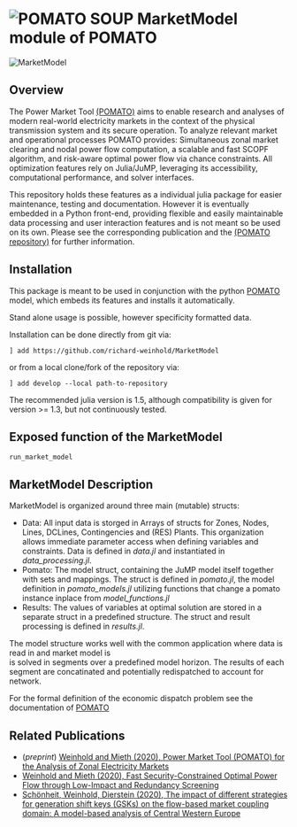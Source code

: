 
![POMATO SOUP](https://raw.githubusercontent.com/richard-weinhold/pomato/main/docs/_static/graphics/pomato_logo_small.png) MarketModel module of POMATO
=======================================================================================================================================================

![MarketModel](https://github.com/richard-weinhold/MarketModel/workflows/MarketModel/badge.svg)

Overview
--------

The Power Market Tool [(POMATO)](https://github.com/richard-weinhold/pomato) aims to enable research
and analyses of modern real-world electricity markets in the context of the physical transmission
system and its secure operation. To analyze relevant market and operational processes POMATO
provides: Simultaneous zonal market clearing and nodal power flow computation, a scalable and fast
SCOPF algorithm, and risk-aware optimal power flow via chance constraints. All optimization features
rely on Julia/JuMP, leveraging its accessibility, computational performance, and solver interfaces.

This repository holds these features as a individual julia package for easier maintenance, testing
and documentation. However it is eventually embedded in a Python front-end, providing flexible and
easily maintainable data processing and user interaction features and is not meant so be used on its
own. Please see the corresponding publication and the [(POMATO
repository)](https://github.com/richard-weinhold/pomato) for further information.

Installation
------------

This package is meant to be used in conjunction with the python
[POMATO](https://github.com/richard-weinhold/pomato) model, which embeds its features and installs
it automatically. 

Stand alone usage is possible, however specificity formatted data. 

Installation can be done directly from git via: 

```
] add https://github.com/richard-weinhold/MarketModel
```

or from a local clone/fork of the repository via: 

```
] add develop --local path-to-repository
```

The recommended julia version is 1.5, although compatibility is given for version >= 1.3, but not
continuously tested. 


Exposed function of the MarketModel
-----------------------------------

```@docs
run_market_model
```

MarketModel Description
-----------------------

MarketModel is organized around three main (mutable) structs: 
   - Data: All input data is storged in Arrays of structs for Zones, Nodes, Lines, DCLines,
     Contingencies and (RES) Plants. This organization allows immediate parameter access when
     defining variables and constraints. Data is defined in *data.jl* and instantiated in *data_processing.jl*.
   - Pomato: The model struct, containing the JuMP model itself together with sets and mappings. The
     struct is defined in *pomato.jl*, the model definition in *pomato_models.jl* utilizing
     functions that change a pomato instance inplace from *model_functions.jl*
   - Results: The values of variables at optimal solution are stored in a separate struct in a
     predefined structure. The struct and result processing is defined in *results.jl*. 

The model structure works well with the common application where data is read in and market model is  
is solved in segments over a predefined model horizon. The results of each segment are concatinated
and potentially redispatched to account for network. 

For the formal definition of the economic dispatch problem see the documentation of [POMATO](https://pomato.readthedocs.io/en/latest/model_formulation.html)


Related Publications
--------------------
- (*preprint*) [Weinhold and Mieth (2020), Power Market Tool (POMATO) for the Analysis of Zonal 
   Electricity Markets](https://arxiv.org/abs/2011.11594)
- [Weinhold and Mieth (2020), Fast Security-Constrained Optimal Power Flow through 
   Low-Impact and Redundancy Screening](https://ieeexplore.ieee.org/document/9094021)
- [Schönheit, Weinhold, Dierstein (2020), The impact of different strategies for generation 
   shift keys (GSKs) on  the flow-based market coupling domain: A model-based analysis of Central Western Europe](https://www.sciencedirect.com/science/article/pii/S0306261919317544)



